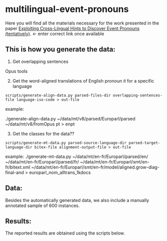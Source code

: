 # multilingual-event-pronouns

Here you will find all the materials necessary for the work presented in the paper [Exploiting Cross-Lingual Hints to Discover Event Pronouns (tentatively)](https://lrec2020.lrec-conf.org/en/).  <- enter correct link once available

This is how you generate the data:
----

1. Get overlapping sentences

Opus tools 

2. Get the word-aligned translations of English pronoun _it_ for a specific language

`scripts/generate-align-data.py parsed-files-dir overlapping-sentences-file language-iso-code > out-file`

example:

./generate-align-data.py ~/data/mt/v8/parsed/Europarl/parsed ~/data/mt/v8/fromOpus pt  >  enpt 

3. Get the classes for the data??

`scripts/generate-mt-data.py parsed-source-language-dir parsed-target-language-dir bitex-file alignment-output-file > out-file`

example:
./generate-mt-data.py ~/data/mt/en-fr/Europarl/parsed/en/ ~/data/mt/en-fr/Europarl/parsed/fr/ ~/data/mt/en-fr/Europarl/smt/en-fr/bitext.xml ~/data/mt/en-fr/Europarl/smt/en-fr/model/aligned.grow-diag-final-and > europarl_nom_alltrans_1kdocs 

Data:
---

Besides the automatically generated data, we also include a manually annotated sample of 600 instances.


Results:
---

The reported results are obtained using the scripts below.




